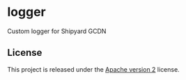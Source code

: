 # logger
Custom logger for Shipyard GCDN

## License
This project is released under the [Apache version 2](LICENSE) license.